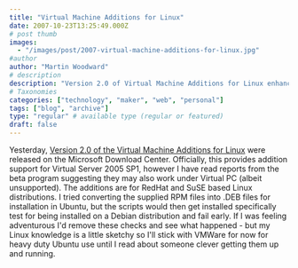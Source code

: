 ```yaml
---
title: "Virtual Machine Additions for Linux"
date: 2007-10-23T13:25:49.000Z
# post thumb
images:
  - "/images/post/2007-virtual-machine-additions-for-linux.jpg"
#author
author: "Martin Woodward"
# description
description: "Version 2.0 of Virtual Machine Additions for Linux enhances support for RedHat and SuSE systems, with mixed results for Debian users."
# Taxonomies
categories: ["technology", "maker", "web", "personal"]
tags: ["blog", "archive"]
type: "regular" # available type (regular or featured)
draft: false
---
```


Yesterday, [Version 2.0 of the Virtual Machine Additions for Linux](http://www.microsoft.com/downloads/details.aspx?familyid=bf12642f-77dc-4d45-ae4e-e1b05e0a2674&displaylang=en&tm) were released on the Microsoft Download Center. Officially, this provides addition support for Virtual Server 2005 SP1, however I have read reports from the beta program suggesting they may also work under Virtual PC (albeit unsupported). The additions are for RedHat and SuSE based Linux distributions. I tried converting the supplied RPM files into .DEB files for installation in Ubuntu, but the scripts would then get installed specifically test for being installed on a Debian distribution and fail early. If I was feeling adventurous I'd remove these checks and see what happened - but my Linux knowledge is a little sketchy so I'll stick with VMWare for now for heavy duty Ubuntu use until I read about someone clever getting them up and running.
